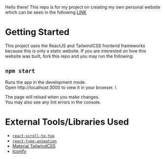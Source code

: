 Hello there! This repo is for my project on creating my own personal website which can be seen in the following [LINK](https://vincentsuhardi.vercel.app/)

# Getting Started
This project uses the ReactJS and TailwindCSS frontend frameworks because this is only a static website. If you are interested on how this website was built, fork this repo and you may run the following:

## `npm start`
Runs the app in the development mode. \
Open http://localhost:3000 to view it in your browser. \

The page will reload when you make changes. \
You may also see any lint errors in the console.

# External Tools/Libraries Used
- [`react-scroll-to-top`](https://www.npmjs.com/package/react-scroll-to-top?activeTab=readme)
- [`react-type-animation`](https://www.npmjs.com/package/react-type-animation)
- [Material TailwindCSS](https://www.material-tailwind.com/)
- [Iconify](https://iconify.design/)
